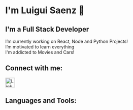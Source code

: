 # I'm Luigui Saenz 👋
## I'm a Full Stack Developer
I’m currently working on React, Node and Python Projects!  
I’m motivated to learn everything  
I'm addicted to Movies and Cars!

## Connect with me:
<a href="https://www.linkedin.com/in/luigui-saenz-b5aa7a146/" target="_blank">
  <img src="https://upload.wikimedia.org/wikipedia/commons/e/e9/Linkedin_icon.svg" alt="LinkedIn" width="30" height="30">
</a>

## Languages and Tools:






